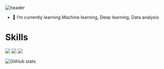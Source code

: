 ![header](https://capsule-render.vercel.app/api?type=waving&color=ff816a&height=230&section=header&text=Yeonju%20Kim&fontSize=70&fontColor=ffffff)

- 🌱 I’m currently learning Machine learning, Deep learning, Data analysis

# Skills
<img src="https://img.shields.io/badge/Python-f5605c?style=flat-square&logo=Python&logoColor=white"/> <img src="https://img.shields.io/badge/C/C++-fa9072?style=flat-square&logo=c%2B%2B&logoColor=white"/> <img src="https://img.shields.io/badge/java-007396?style=flat-square&logo=Java&logoColor=white"/>


![GitHub stats](https://github-readme-stats.vercel.app/api?username=kyeonju23&show_icons=true&title_color=f5605c&text_color=0519652&icon_color=f57165)
